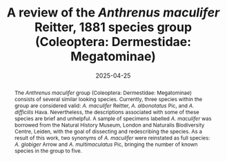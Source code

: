 ---
title: 'A review of the <i>Anthrenus maculifer</i> Reitter, 1881 species group (Coleoptera: Dermestidae: Megatominae)'
date: '2025-04-25'
doi: 
journal: Insecta Mundi
issue: '1118'
pagination: '1–13'
zoobank: 'urn:lsid:zoobank.org:pub:B3367275-4A52-4F69-AC4C-526CE16C8A76'
authors:
  - first_name: 'Graham J.'
    last_name: 'Holloway'
    affiliation: 'Cole Museum of Zoology, Biological Sciences, HLS Building, University of Reading, Whiteknights, Reading RG6 6EX, UK'
    email: 'g.holloway@reading.ac.uk'
    orcid: 'https://orcid.org/0000-0003-0495-0313'


download: 

supplementary:

keywords:
  - Taxonomy
  - aedeagus
  - sternite
  - tergite
  - identification

categories:
  - Coleoptera
  - Dermestidae
  - Megatominae
  
references:
  - authors: Arrow GJ.
    year: 1915
    title: 'Notes on the Coleopterous family Dermestidae, and descriptions of some new forms in the British Museum. The Annals and Magazine of Natural History 15(8)'
    pages: 425–451
    doi: 
    url: 
    access: 

  - authors: Beal RS Jr.
    year: 1998
    title: 'Taxonomy and Biology of Nearctic Species of <i>Anthrenus </i>(Coleoptera: Dermestidae). Transactions of the American Entomological Society 124'
    pages: 271–332
    doi: 
    url: 
    access: 

  - authors: Háva J.
    year: 2001
    title: '<i>Anthrenus </i>(<i>Anthrenus</i>) <i>mesopotamicus </i>sp. n. (Coleoptera: Dermestidae) from Iraq. Folia Heyrovskyana 9'
    pages: 65–66
    doi: 
    url: 
    access: 

  - authors: Háva J.
    year: 2005
    title: 'Contribution to the knowledge of the genus <i>Anthrenus </i>OF Muller (Coleoptera: Dermestidae) from Oriental region, with description of a new species from Thailand. p. 47–51. In: Barńevskis A, Huruk S, Tamutis V (eds.). Proceedings on taxonomy and faunistics of beetles (Coleoptera) dedicated to the 100th birthday of the Latvian entomologist Mihails Stiprais (1905–1990). Daugavpils University Institute of Systematic Biology; Daugavpils, Latvia'
    pages: 64 p
    doi: 
    url: 
    access: 

  - authors: Háva J.
    year: 2018
    title: '<i>Anthrenus </i>(<i>Anthrenus</i>) <i>almatyensis </i>sp. nov. from Kazakhstan (Coleoptera: Dermestidae: Megatominae). Studies & Reports-Taxonomical Series 14(2)'
    pages: 255–258
    doi: 
    url: 
    access: 

  - authors: Háva J.
    year: 2024
    title: 'Dermestidae World (Coleoptera)'
    pages: 
    doi: 
    url: http://dermestidae.wz.cz/world-dermestidae/
    access: (Last accessed 4th April 2024.)

  - authors: Holloway GJ.
    year: 2019
    title: '<i>Anthrenus </i>(s. str.) <i>amandae </i>(Coleoptera: Dermestidae): a new species from Mallorca, Spain. Zootaxa 4543(4)'
    pages: 595–599
    doi: https://doi.org/10.11646/zootaxa.4543.4.9
    url: 
    access: 

  - authors: Holloway GJ.
    year: 2020
    title: '<i>Anthrenus </i>(s. str.) <i>chikatunovi </i>(Coleoptera: Dermestidae): a new species from southern France. Israel Journal of Entomology 50'
    pages: 69–75
    doi: https://doi.org/10.5281/zenodo.4088743
    url: 
    access: 

  - authors: Holloway GJ.
    year: 2021
    title: '<i>Anthrenus </i>(s. str.) <i>corona </i>(Coleoptera, Dermestidae, Anthrenini): a new species in the <i>A. pimpinellae </i>(Fabricius, 1775) complex from Turkey. Zootaxa 4991(3)'
    pages: 555–560
    doi: https://doi.org/10.11646/zootaxa.4991.3.7
    url: 
    access: 

  - authors: Holloway GJ.
    year: 2023
    title: '<i>Anthrenus </i>(<i>Anthrenus</i>) <i>mumbaiensis </i>sp. nov. from India and a morphometric examination of <i>Anthrenus </i>(<i>Anthrenus</i>) <i>festivus </i>(Coleoptera, Dermestidae, Anthrenini). Zootaxa 5306(3)'
    pages: 377–384
    doi: https://doi.org/10.11646/
    url: 
    access: 

  - authors: Holloway GJ.
    year: 2024
    title: '<i>Anthrenus </i>(<i>Anthrenus</i>) <i>querneri </i>(Coleoptera: Dermestidae: Megatominae), a new species from Austria. Insecta Mundi 1060'
    pages: 1–6
    doi: 
    url: 
    access: 

  - authors: Holloway GJ, Bakaloudis DE, Barclay MVL, Cañada Luna I, Foster CW, Kadej M, Paxton RJ.
    year: 2020
    title: 'Revision of taxonomic status of <i>Anthrenus pimpinellae isabellinus </i>(Coleoptera: Dermestidae). European Journal of Entomology 117'
    pages: 481–489
    doi: https://doi.org/10.14411/eje.2020.051
    url: 
    access: 

  - authors: Holloway GJ, Cañada Luna I.
    year: 2022
    title: 'A morphometric analysis of <i>Anthrenus munroi </i>Hinton, 1943, and a key for citizen scientists to the Western European species in the <i>Anthrenus pimpinellae </i>complex (Coleoptera: Dermestidae). The Entomologist’s Monthly Magazine 158(4)'
    pages: 289–298
    doi: 
    url: 
    access: 

  - authors: Holloway GJ, Foster CW, Herrmann A.
    year: 2024
    title: 'The Genus <i>Orphilus </i>Erichson, 1846 (Coleoptera: Dermestidae) in Europe. The Coleopterists Bulletin 78(2)'
    pages: 117–124
    doi: 
    url: 
    access: 

  - authors: Holloway GJ, Herrmann A.
    year: 2024a
    title: '<i>Anthrenus muehlei </i>sp. nov. (Coleoptera: Dermestidae: Megatominae) from Iran. Insecta Mundi 1035'
    pages: 1–6
    doi: 
    url: 
    access: 

  - authors: Holloway GJ, Herrmann A.
    year: 2024b
    title: '<i>Anthrenus </i>(<i>Anthrenus</i>) <i>valenzuelai </i>(Coleoptera, Dermestidae, Megatominae): a new species from Sardinia (Italy), Tunisia, and Morocco. Zootaxa 5453(1)'
    pages: 144–150
    doi: https://doi.org/10.11646/zootaxa.5453.1.11
    url: 
    access: 

  - authors: Holloway GJ, Thanasoulias G, Herrmann A.
    year: 2023
    title: 'A new species <i>Anthrenus bakaloudisi </i>sp. nov. (Coleoptera, Dermestidae, Megatominae) from Macedonia, Greece and comparison with <i>Anthrenus pfefferi </i>Kalik, 1954, <i>Anthrenus delicatus </i>Kiesenwetter, 1851, and <i>Anthrenus warchalowskii </i>Kadej, Hava & Kalik, 2007. Baltic Journal of Coleopterology 23(1)'
    pages: 41–50
    doi: 
    url: 
    access: 

  - authors: Kadej M.
    year: 2018
    title: 'Contribution to knowledge of the immature stages of Dermestidae with special emphasis on the larval morphology of the genus <i>Anthrenus </i>Geoffroy, 1762 (Megatominae, Anthrenini). Polish Entomological Monographs No. 16. Polish Entomological Society; Poznań, Poland. 180 p.'
    pages: 
    doi: 
    url: 
    access: 

  - authors: Kadej M, Háva J.
    year: 2011
    title: 'Three new species of <i>Anthrenus pimpinellae </i>species group from Palaearctic Region (Coleoptera: Dermestidae: Megatominae: Anthrenini). Studies and Reports, Taxonomical Series 7'
    pages: 241–248
    doi: 
    url: 
    access: 

  - authors: Kadej M, Háva J, Kalík V.
    year: 2007a
    title: 'A new species and a new synonym of <i>Anthrenus </i>Geoffroy, 1762 (Coleoptera: Dermestidae: Anthrenini) from Palaearctic region. Studies and Reports of District Museum Prague-East, Taxonomical Series 3'
    pages: 101–108
    doi: 
    url: 
    access: 

  - authors: Kadej M, Háva J, Kalík V.
    year: 2007b
    title: 'Review of the <i>Anthrenus pimpinellae </i>species group from Palaearctic region (Coleoptera: Dermestidae: Anthrenini). Genus 18(4)'
    pages: 721–750
    doi: 
    url: 
    access: 

  - authors: Mroczkowski M.  
    year: 1964
    title: 'Systematic and synonymic notes upon certain species of Dermestidae (Coleoptera). Annales Zoologici 22'
    pages: 179–187
    doi:
    url: 
    access: 

  - authors: Peacock ER.
    year: 1993
    title: 'Adults and larvae of hide, larder and carpet beetles and their relatives (Coleoptera: Dermestidae) and of derodontid beetles (Coleoptera: Derodontidae). Handbooks for the identification of British insects, vol. 5, no. 3. Royal Entomological Society of London; London, UK'
    pages: 81 p
    doi: 
    url: 
    access: 

  - authors: Pic M.
    year: 1918
    title: 'Courtes descriptions diverses. Melanges Exotico-Entomologiques 27'
    pages: 1–24
    doi: 
    url: 
    access: 

  - authors: Pic M.
    year: 1924
    title: 'Nouveautes diverses. Melanges Exotico-Entomologiques 41'
    pages: 1–32
    doi: 
    url: 
    access: 

  - authors: Reitter E.
    year: 1881
    title: 'Die aussereuropaischen Dermestiden meiner Sammlung. Mit 70 Diagnosen neuer Arten. Verhandlungen Naturforschenden Vereines Brunn 19(1880)'
    pages: 27–60
    doi: 
    url: 
    access: 

  - authors: Schneider CA, Rasband WS, Eliceiri KW.
    year: 2012
    title: 'NIH Image to ImageJ'
    pages: 25
    doi: 
    url: 
    access: 

  - authors: Shorthouse DP.
    year: 2010
    title: 'SimpleMappr, an online tool to produce publication-quality point maps'
    pages: 
    doi: 
    url: https://www.simplemappr.net
    access: (Last accessed 23rd October 2024.)

abstract: 'The <i>Anthrenus maculifer </i>group (Coleoptera: Dermestidae: Megatominae) consists of several similar looking species. Currently, three species within the group are considered valid: <i>A. maculifer </i>Reitter, <i>A. albonotatus </i>Pic, and <i>A. difficilis </i>Hava. Nevertheless, the descriptions associated with some of these species are brief and unhelpful. A sample of specimens labelled <i>A. maculifer </i>was borrowed from the Natural History Museum, London and Naturalis Biodiversity Centre, Leiden, with the goal of dissecting and redescribing the species. As a result of this work, two synonyms of <i>A. maculifer </i>were reinstated as full species: <i>A. globiger </i>Arrow and <i>A. multimaculatus </i>Pic, bringing the number of known species in the group to five.'

---